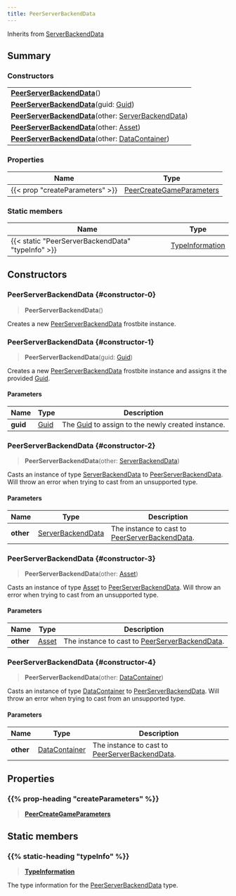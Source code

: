 ```yaml
---
title: PeerServerBackendData
---
```


Inherits from [ServerBackendData](/vext/ref/fb/serverbackenddata)

## Summary

### Constructors

|  |
| --- |
| **[PeerServerBackendData](#constructor-0)**() |
| **[PeerServerBackendData](#constructor-1)**(guid: [Guid](/vext/ref/shared/type/guid)) |
| **[PeerServerBackendData](#constructor-2)**(other: [ServerBackendData](/vext/ref/fb/serverbackenddata)) |
| **[PeerServerBackendData](#constructor-3)**(other: [Asset](/vext/ref/fb/asset)) |
| **[PeerServerBackendData](#constructor-4)**(other: [DataContainer](/vext/ref/shared/type/datacontainer)) |

### Properties

| Name | Type |
| ---- | ---- |
| {{< prop "createParameters" >}} | [PeerCreateGameParameters](/vext/ref/fb/peercreategameparameters) |

### Static members

| Name | Type |
| ---- | ---- |
| {{< static "PeerServerBackendData" "typeInfo" >}} | [TypeInformation](/vext/ref/shared/type/typeinformation) |

## Constructors

### PeerServerBackendData {#constructor-0}

> **PeerServerBackendData**()

Creates a new [PeerServerBackendData](/vext/ref/fb/peerserverbackenddata) frostbite instance.

### PeerServerBackendData {#constructor-1}

> **PeerServerBackendData**(guid: [Guid](/vext/ref/shared/type/guid))

Creates a new [PeerServerBackendData](/vext/ref/fb/peerserverbackenddata) frostbite instance and assigns it the provided [Guid](/vext/ref/shared/type/guid).

#### Parameters

| Name | Type | Description |
| ---- | ---- | ----------- |
| **guid** | [Guid](/vext/ref/shared/type/guid) | The [Guid](/vext/ref/shared/type/guid) to assign to the newly created instance. |

### PeerServerBackendData {#constructor-2}

> **PeerServerBackendData**(other: [ServerBackendData](/vext/ref/fb/serverbackenddata))

Casts an instance of type [ServerBackendData](/vext/ref/fb/serverbackenddata) to [PeerServerBackendData](/vext/ref/fb/peerserverbackenddata). Will throw an error when trying to cast from an unsupported type.

#### Parameters

| Name | Type | Description |
| ---- | ---- | ----------- |
| **other** | [ServerBackendData](/vext/ref/fb/serverbackenddata) | The instance to cast to [PeerServerBackendData](/vext/ref/fb/peerserverbackenddata). |

### PeerServerBackendData {#constructor-3}

> **PeerServerBackendData**(other: [Asset](/vext/ref/fb/asset))

Casts an instance of type [Asset](/vext/ref/fb/asset) to [PeerServerBackendData](/vext/ref/fb/peerserverbackenddata). Will throw an error when trying to cast from an unsupported type.

#### Parameters

| Name | Type | Description |
| ---- | ---- | ----------- |
| **other** | [Asset](/vext/ref/fb/asset) | The instance to cast to [PeerServerBackendData](/vext/ref/fb/peerserverbackenddata). |

### PeerServerBackendData {#constructor-4}

> **PeerServerBackendData**(other: [DataContainer](/vext/ref/shared/type/datacontainer))

Casts an instance of type [DataContainer](/vext/ref/shared/type/datacontainer) to [PeerServerBackendData](/vext/ref/fb/peerserverbackenddata). Will throw an error when trying to cast from an unsupported type.

#### Parameters

| Name | Type | Description |
| ---- | ---- | ----------- |
| **other** | [DataContainer](/vext/ref/shared/type/datacontainer) | The instance to cast to [PeerServerBackendData](/vext/ref/fb/peerserverbackenddata). |

## Properties

### {{% prop-heading "createParameters" %}}

> **[PeerCreateGameParameters](/vext/ref/fb/peercreategameparameters)**

## Static members

### {{% static-heading "typeInfo" %}}

> **[TypeInformation](/vext/ref/shared/type/typeinformation)**

The type information for the [PeerServerBackendData](/vext/ref/fb/peerserverbackenddata) type.


